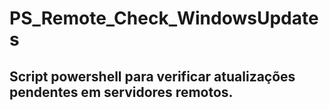 # PS_Remote_Check_WindowsUpdates
## Script powershell para verificar atualizações pendentes em servidores remotos.



